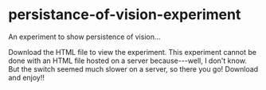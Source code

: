 # persistance-of-vision-experiment
An experiment to show persistence of vision...

Download the HTML file to view the experiment. This experiment cannot be done with an HTML file hosted on a server because---well, I don't know. But the switch seemed much slower on a server, so there you go! Download and enjoy!!
